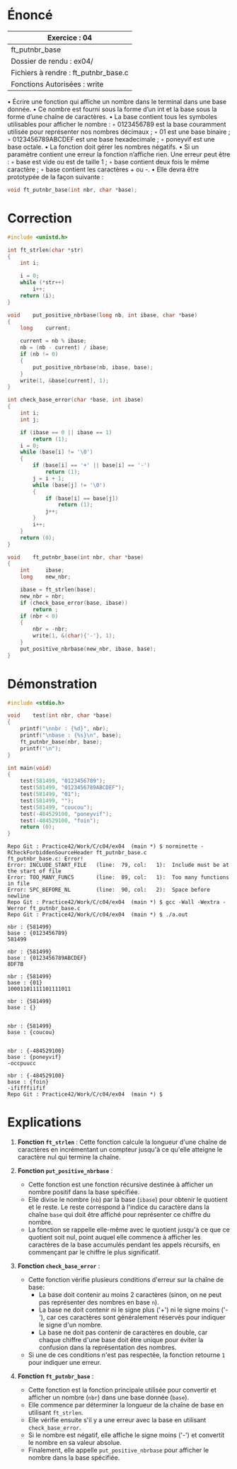 # Énoncé

| Exercice : 04                        |
| ------------------------------------ |
| ft_putnbr_base                       |
| Dossier de rendu : ex04/             |
| Fichiers à rendre : ft_putnbr_base.c |
| Fonctions Autorisées : write         |
• Écrire une fonction qui affiche un nombre dans le terminal dans une base donnée.
• Ce nombre est fourni sous la forme d’un int et la base sous la forme d’une chaîne
de caractères.
• La base contient tous les symboles utilisables pour afficher le nombre :
◦ 0123456789 est la base couramment utilisée pour représenter nos nombres
décimaux ;
◦ 01 est une base binaire ;
◦ 0123456789ABCDEF est une base hexadecimale ;
◦ poneyvif est une base octale.
• La fonction doit gérer les nombres négatifs.
• Si un paramètre contient une erreur la fonction n’affiche rien. Une erreur peut
être :
◦ base est vide ou est de taille 1 ;
◦ base contient deux fois le même caractère ;
◦ base contient les caractères + ou -.
• Elle devra être prototypée de la façon suivante :
```C
void ft_putnbr_base(int nbr, char *base);
```
# Correction

```C
#include <unistd.h>

int	ft_strlen(char *str)
{
	int	i;

	i = 0;
	while (*str++)
		i++;
	return (i);
}

void	put_positive_nbrbase(long nb, int ibase, char *base)
{
	long	current;

	current = nb % ibase;
	nb = (nb - current) / ibase;
	if (nb != 0)
	{
		put_positive_nbrbase(nb, ibase, base);
	}
	write(1, &base[current], 1);
}

int	check_base_error(char *base, int ibase)
{
	int	i;
	int	j;

	if (ibase == 0 || ibase == 1)
		return (1);
	i = 0;
	while (base[i] != '\0')
	{
		if (base[i] == '+' || base[i] == '-')
			return (1);
		j = i + 1;
		while (base[j] != '\0')
		{
			if (base[i] == base[j])
				return (1);
			j++;
		}
		i++;
	}
	return (0);
}

void	ft_putnbr_base(int nbr, char *base)
{
	int		ibase;
	long	new_nbr;

	ibase = ft_strlen(base);
	new_nbr = nbr;
	if (check_base_error(base, ibase))
		return ;
	if (nbr < 0)
	{
		nbr = -nbr;
		write(1, &(char){'-'}, 1);
	}
	put_positive_nbrbase(new_nbr, ibase, base);
}
```
# Démonstration

```C
#include <stdio.h>

void	test(int nbr, char *base)
{
	printf("\nnbr : {%d}", nbr);
	printf("\nbase : {%s}\n", base);
	ft_putnbr_base(nbr, base);
	printf("\n");
}

int	main(void)
{	
	test(581499, "0123456789");
	test(581499, "0123456789ABCDEF");
	test(581499, "01");
	test(581499, "");
	test(581499, "coucou");
	test(-484529100, "poneyvif");
	test(-484529100, "foin");
	return (0);
}
```

```
Repo Git : Practice42/Work/C/c04/ex04  (main *) $ norminette -RCheckForbiddenSourceHeader ft_putnbr_base.c 
ft_putnbr_base.c: Error!
Error: INCLUDE_START_FILE   (line:  79, col:   1):	Include must be at the start of file
Error: TOO_MANY_FUNCS       (line:  89, col:   1):	Too many functions in file
Error: SPC_BEFORE_NL        (line:  90, col:   2):	Space before newline
Repo Git : Practice42/Work/C/c04/ex04  (main *) $ gcc -Wall -Wextra -Werror ft_putnbr_base.c 
Repo Git : Practice42/Work/C/c04/ex04  (main *) $ ./a.out 

nbr : {581499}
base : {0123456789}
581499

nbr : {581499}
base : {0123456789ABCDEF}
8DF7B

nbr : {581499}
base : {01}
10001101111101111011

nbr : {581499}
base : {}


nbr : {581499}
base : {coucou}


nbr : {-484529100}
base : {poneyvif}
-occpuucc

nbr : {-484529100}
base : {foin}
-ififffiifif
Repo Git : Practice42/Work/C/c04/ex04  (main *) $ 
```
# Explications


1. **Fonction `ft_strlen`** :
   Cette fonction calcule la longueur d'une chaîne de caractères en incrémentant un compteur jusqu'à ce qu'elle atteigne le caractère nul qui termine la chaîne.

2. **Fonction `put_positive_nbrbase`** :
   - Cette fonction est une fonction récursive destinée à afficher un nombre positif dans la base spécifiée.
   - Elle divise le nombre (`nb`) par la base (`ibase`) pour obtenir le quotient et le reste. Le reste correspond à l'indice du caractère dans la chaîne `base` qui doit être affiché pour représenter ce chiffre du nombre.
   - La fonction se rappelle elle-même avec le quotient jusqu'à ce que ce quotient soit nul, point auquel elle commence à afficher les caractères de la base accumulés pendant les appels récursifs, en commençant par le chiffre le plus significatif.

3. **Fonction `check_base_error`** :
   - Cette fonction vérifie plusieurs conditions d'erreur sur la chaîne de base:
     - La base doit contenir au moins 2 caractères (sinon, on ne peut pas représenter des nombres en base `n`).
     - La base ne doit contenir ni le signe plus ('+') ni le signe moins ('-'), car ces caractères sont généralement réservés pour indiquer le signe d'un nombre.
     - La base ne doit pas contenir de caractères en double, car chaque chiffre d'une base doit être unique pour éviter la confusion dans la représentation des nombres.
   - Si une de ces conditions n'est pas respectée, la fonction retourne `1` pour indiquer une erreur.

4. **Fonction `ft_putnbr_base`** :
   - Cette fonction est la fonction principale utilisée pour convertir et afficher un nombre (`nbr`) dans une base donnée (`base`).
   - Elle commence par déterminer la longueur de la chaîne de base en utilisant `ft_strlen`.
   - Elle vérifie ensuite s'il y a une erreur avec la base en utilisant `check_base_error`.
   - Si le nombre est négatif, elle affiche le signe moins ('-') et convertit le nombre en sa valeur absolue.
   - Finalement, elle appelle `put_positive_nbrbase` pour afficher le nombre dans la base spécifiée.